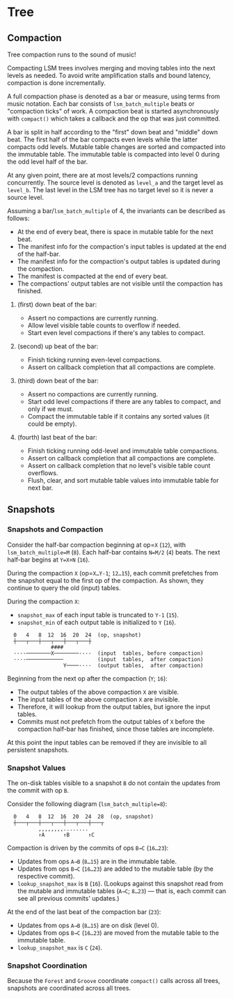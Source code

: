 # Tree
## Compaction

Tree compaction runs to the sound of music!

Compacting LSM trees involves merging and moving tables into the next levels as needed.
To avoid write amplification stalls and bound latency, compaction is done incrementally.

A full compaction phase is denoted as a bar or measure, using terms from music notation.
Each bar consists of `lsm_batch_multiple` beats or "compaction ticks" of work.
A compaction beat is started asynchronously with `compact()` which takes a callback and
the op that was just committed.

A bar is split in half according to the "first" down beat and "middle" down beat.
The first half of the bar compacts even levels while the latter compacts odd levels.
Mutable table changes are sorted and compacted into the immutable table.
The immutable table is compacted into level 0 during the odd level half of the bar.

At any given point, there are at most levels/2 compactions running concurrently.
The source level is denoted as `level_a` and the target level as `level_b`.
The last level in the LSM tree has no target level so it is never a source level.

Assuming a bar/`lsm_batch_multiple` of 4, the invariants can be described as follows:

* At the end of every beat, there is space in mutable table for the next beat.
* The manifest info for the compaction's input tables is updated at the end of the half-bar.
* The manifest info for the compaction's output tables is updated during the compaction.
* The manifest is compacted at the end of every beat.
* The compactions' output tables are not visible until the compaction has finished.

1. (first) down beat of the bar:
    * Assert no compactions are currently running.
    * Allow level visible table counts to overflow if needed.
    * Start even level compactions if there's any tables to compact.

2. (second) up beat of the bar:
    * Finish ticking running even-level compactions.
    * Assert on callback completion that all compactions are complete.

3. (third) down beat of the bar:
    * Assert no compactions are currently running.
    * Start odd level compactions if there are any tables to compact, and only if we must.
    * Compact the immutable table if it contains any sorted values (it could be empty).

4. (fourth) last beat of the bar:
    * Finish ticking running odd-level and immutable table compactions.
    * Assert on callback completion that all compactions are complete.
    * Assert on callback completion that no level's visible table count overflows.
    * Flush, clear, and sort mutable table values into immutable table for next bar.


## Snapshots
### Snapshots and Compaction

Consider the half-bar compaction beginning at op=`X` (`12`), with `lsm_batch_multiple=M` (`8`).
Each half-bar contains `N=M/2` (`4`) beats. The next half-bar begins at `Y=X+N` (`16`).

During the compaction `X` (op=`X…Y-1`; `12…15`), each commit prefetches from the snapshot equal to
the first op of the compaction. As shown, they continue to query the old (input) tables.

During the compaction `X`:
- `snapshot_max` of each input table is truncated to `Y-1` (`15`).
- `snapshot_min` of each output table is initialized to `Y` (`16`).

```
  0   4   8  12  16  20  24  (op, snapshot)
  ┼───┬───┼───┬───┼───┬───┼
              ####
  ····────────X────────····  (input  tables, before compaction)
  ····────────────           (input  tables,  after compaction)
                  Y────····  (output tables,  after compaction)
```

Beginning from the next op after the compaction (`Y`; `16`):
- The output tables of the above compaction `X` are visible.
- The input tables of the above compaction `X` are invisible.
- Therefore, it will lookup from the output tables, but ignore the input tables.
- Commits must not prefetch from the output tables of `X` before the compaction half-bar
  has finished, since those tables are incomplete.

At this point the input tables can be removed if they are invisible to all persistent snapshots.


### Snapshot Values

The on-disk tables visible to a snapshot `B` do not contain the updates from the commit with op `B`.

Consider the following diagram (`lsm_batch_multiple=8`):

```
  0   4   8  12  16  20  24  28  (op, snapshot)
  ┼───┬───┼───┬───┼───┬───┼───┬
          ,,,,,,,,........
          ↑A      ↑B      ↑C
```

Compaction is driven by the commits of ops `B→C` (`16…23`):
- Updates from ops `A→B` (`8…15`) are in the immutable table.
- Updates from ops `B→C` (`16…23`) are added to the mutable table (by the respective commit).
- `lookup_snapshot_max` is `B` (`16`).
  (Lookups against this snapshot read from the mutable and immutable tables (`A→C`; `8…23`) —
  that is, each commit can see all previous commits' updates.)

At the end of the last beat of the compaction bar (`23`):
- Updates from ops `A→B` (`8…15`) are on disk (level 0).
- Updates from ops `B→C` (`16…23`) are moved from the mutable table to the immutable table.
- `lookup_snapshot_max` is `C` (`24`).

### Snapshot Coordination

Because the `Forest` and `Groove` coordinate `compact()` calls across all trees, snapshots are coordinated across all trees.

